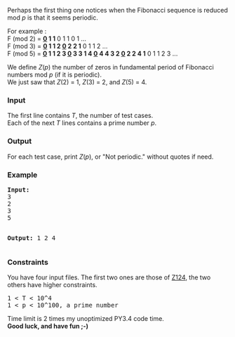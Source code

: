 <p>
Perhaps the first thing one notices when the Fibonacci sequence is reduced mod <em>p</em> is that
it seems periodic.</p>

<p>
For example :<br>
F (mod 2) = <b><u>0</u> 1 1</b> 0 1 1 0 1 ... <br>
F (mod 3) = <b><u>0</u> 1 1 2 <u>0</u> 2 2 1</b> 0 1 1 2 ... <br>
F (mod 5) = <b><u>0</u> 1 1 2 3 <u>0</u> 3 3 1 4 <u>0</u> 4 4 3 2 <u>0</u> 2 2 4 1</b> 0 1 1 2 3 ... <br>
</p>

<p>
We define <em>Z</em>(<em>p</em>) the number of zeros in fundamental period of Fibonacci numbers mod <em>p</em> (if it is periodic).<br>
We just saw that <em>Z</em>(2) = 1, <em>Z</em>(3) = 2, and <em>Z</em>(5) = 4.
</p>

<h3>Input</h3>
<p>
The first line contains <em>T</em>, the number of test cases.<br>
Each of the next <em>T</em> lines contains a prime number <em>p</em>.
</p>


<h3>Output</h3>
<p>
For each test case, print <em>Z</em>(<em>p</em>), or "Not periodic." without quotes if need.
</p>

<h3>Example</h3>
<pre><b>Input:</b>
3
2
3
5

<b>Output:</b>
1
2
4
</pre>

<h3>Constraints</h3>
<p>You have four input files. The first two ones are those of <a href="http://www.spoj.com/problems/Z124/">Z124</a>, the two others have higher constraints.</p>
<pre>1 &lt; T &lt; 10^4
1 &lt; p &lt; 10^100, a prime number
</pre>
<p>Time limit is 2 times my unoptimized PY3.4 code time.<br>
<strong>Good luck, and have fun ;-)</strong><br>
</p>